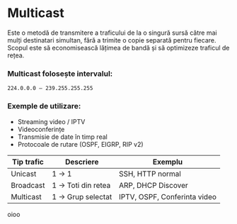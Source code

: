 # Multicast
Este o metodă de transmitere a traficului de la o singură sursă către mai mulți destinatari simultan, fără a trimite o copie separată pentru fiecare.
Scopul este să economisească lățimea de bandă și să optimizeze traficul de rețea.

### Multicast folosește intervalul:
`224.0.0.0 – 239.255.255.255`

### Exemple de utilizare:
- Streaming video / IPTV
- Videoconferințe
- Transmisie de date în timp real
- Protocoale de rutare (OSPF, EIGRP, RIP v2)

| Tip trafic | Descriere | Exemplu |
|------------|------------|------------|
| Unicast  | 1 -> 1  | SSH, HTTP normal  |
| Broadcast  | 1 -> Toti din retea  | ARP, DHCP Discover  |
| Multicast | 1 -> Grup selectat | IPTV, OSPF, Conferinta video |

oioo